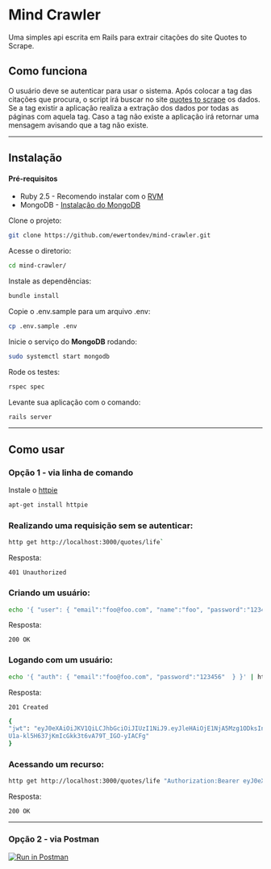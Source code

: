 # Mind Crawler

Uma simples api escrita em Rails para extrair citações do site Quotes to Scrape.

## Como funciona

 O usuário deve se autenticar para usar o sistema. 
 Após colocar a tag das citações que procura, o script irá buscar no site [quotes to scrape](http://quotes.toscrape.com/) os dados. Se a tag existir a aplicação realiza a extração dos dados por todas as páginas com aquela tag. Caso a tag não existe a aplicação irá retornar uma  mensagem avisando que a tag não existe.

---
## Instalação

#### **Pré-requisitos**

- Ruby 2.5 - Recomendo instalar com o [RVM](https://rvm.io/)
- MongoDB - [Instalação do MongoDB](https://docs.mongodb.com/manual/administration/install-community/)

Clone o projeto:

```bash 
git clone https://github.com/ewertondev/mind-crawler.git 
```
Acesse o diretorio:

```bash 
cd mind-crawler/
```

Instale as dependências:

```bash
bundle install
```

Copie o .env.sample para um arquivo .env:

```bash
cp .env.sample .env
```

Inicie o serviço do **MongoDB** rodando:

```bash
sudo systemctl start mongodb
```
Rode os testes:

```bash
rspec spec
```

 Levante sua aplicação com o comando:

```bash
rails server
```
---


## Como usar

### Opção 1 - via linha de comando

Instale o [httpie](https://github.com/jakubroztocil/httpie#installation)

```bash
apt-get install httpie
```


### Realizando uma requisição sem se autenticar:

```bash
http get http://localhost:3000/quotes/life`
```

Resposta:

`401 Unauthorized`



### Criando um usuário:

```bash
echo '{ "user": { "email":"foo@foo.com", "name":"foo", "password":"123456"  } }' | http post http://localhost:3000/signup
```

Resposta: 

`200 OK`





### **Logando com um usuário:**

```bash
echo '{ "auth": { "email":"foo@foo.com", "password":"123456"  } }' | http post http://localhost:3000/user_token
```

Resposta:  

`201 Created`

```bash
{
"jwt": "eyJ0eXAiOiJKV1QiLCJhbGciOiJIUzI1NiJ9.eyJleHAiOjE1NjA5Mzg1ODksInN1YiI6eyIkb2lkIjoiNWQwOGI1ZmQ2YjBmODgzNDJjYzNhM2FkIn19.4q5k$
U1a-kl5H637jKmIcGkk3t6vA79T_IGO-yIACFg"
}
```

### Acessando um recurso:

```bash 
http get http://localhost:3000/quotes/life "Authorization:Bearer eyJ0eXAiOiJKV1QiLCJhbGciOiJIUzI1NiJ9.eyJleHAiOjE1NjA5MTg0ODgsInN1YiI6eyIkb2lkIjoiNWQwODY4MTE2YjBmODg3YmFhYjZkOWFlIn19.ARfP3EfzIt9pEc0eyIcgkKe4GUNIoTE5I7aexPgOpJQ"
```

Resposta:

 `200 OK` 

---

### Opção 2 - via Postman


[![Run in Postman](https://run.pstmn.io/button.svg)](https://app.getpostman.com/run-collection/a7dbd3a1bb6729add572)
